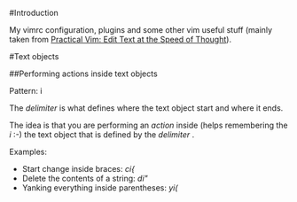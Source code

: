 #Introduction

My vimrc configuration, plugins and some other vim useful stuff (mainly taken from [Practical Vim: Edit Text at the Speed of Thought](http://pragprog.com/book/dnvim/practical-vim)).


#Text objects

##Performing actions inside text objects

Pattern: *<action>* i *<delimiter>*

The *delimiter* is what defines where the text object start and where it ends.

The idea is that you are performing an *action* inside (helps remembering the *i* :-) the text object that is defined by the *delimiter* .

Examples:

* Start change inside braces: *ci{*
* Delete the contents of a string: *di"*
* Yanking everything inside parentheses: *yi(*
